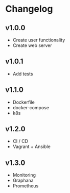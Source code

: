 # Changelog 

## v1.0.0

- Create user functionality
- Create web server

## v1.0.1

- Add tests

## v1.1.0

- Dockerfile
- docker-compose
- k8s

## v1.2.0

- CI / CD
- Vagrant + Ansible

## v1.3.0

- Monitoring
- Graphana
- Prometheus